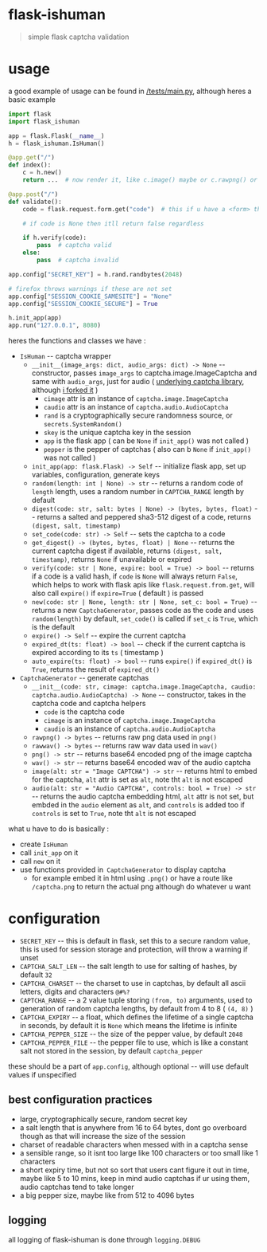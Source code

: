 # flask-ishuman

> simple flask captcha validation

# usage

a good example of usage can be found in [/tests/main.py](/tests/main.py), although heres a basic example

```py
import flask
import flask_ishuman

app = flask.Flask(__name__)
h = flask_ishuman.IsHuman()

@app.get("/")
def index():
    c = h.new()
    return ...  # now render it, like c.image() maybe or c.rawpng() or something

@app.post("/")
def validate():
    code = flask.request.form.get("code")  # this if u have a <form> that has name=code in it, but ur free to get the `code` in any way u want

    # if code is None then itll return false regardless

    if h.verify(code):
        pass  # captcha valid
    else:
        pass  # captcha invalid

app.config["SECRET_KEY"] = h.rand.randbytes(2048)

# firefox throws warnings if these are not set
app.config["SESSION_COOKIE_SAMESITE"] = "None"
app.config["SESSION_COOKIE_SECURE"] = True

h.init_app(app)
app.run("127.0.0.1", 8080)
```

heres the functions and classes we have :

-   `IsHuman` -- captcha wrapper
    -   `__init__(image_args: dict, audio_args: dict) -> None` -- constructor, passes `image_args` to captcha.image.ImageCaptcha and same with `audio_args`, just for audio ( [underlying captcha library](https://pypi.org/project/captcha/), although [i forked it](https://pypi.org/project/more-captcha/) )
        -   `cimage` attr is an instance of `captcha.image.ImageCaptcha`
        -   `caudio` attr is an instance of `captcha.audio.AudioCaptcha`
        -   `rand` is a cryptographically secure randomness source, or `secrets.SystemRandom()`
        -   `skey` is the unique captcha key in the session
        -   `app` is the flask app ( can be `None` if `init_app()` was not called )
        -   `pepper` is the pepper of captchas ( also can b `None` if `init_app()` was not called )
    -   `init_app(app: flask.Flask) -> Self` -- initialize flask app, set up variables, configuration, generate keys
    -   `random(length: int | None) -> str` -- returns a random code of `length` length, uses a random number in `CAPTCHA_RANGE` length by default
    -   `digest(code: str, salt: bytes | None) -> (bytes, bytes, float)` -- returns a salted and peppered sha3-512 digest of a code, returns `(digest, salt, timestamp)`
    -   `set_code(code: str) -> Self` -- sets the captcha to a code
    -   `get_digest() -> (bytes, bytes, float) | None` -- returns the current captcha digest if available, returns `(digest, salt, timestamp)`, returns `None` if unavailable or expired
    -   `verify(code: str | None, expire: bool = True) -> bool` -- returns if a code is a valid hash, if `code` is `None` will always return `False`, which helps to work with flask apis like `flask.request.from.get`, will also call `expire()` if `expire=True` ( default ) is passed
    -   `new(code: str | None, length: str | None, set_c: bool = True)` -- returns a new `CaptchaGenerator`, passes code as the code and uses `random(length)` by default, `set_code()` is called if `set_c` is `True`, which is the default
    -   `expire() -> Self` -- expire the current captcha
    -   `expired_dt(ts: float) -> bool` -- check if the current captcha is expired according to its `ts` ( timestamp )
    -   `auto_expire(ts: float) -> bool` -- runs `expire()` if `expired_dt()` is `True`, returns the result of `expired_dt()`
-   `CaptchaGenerator` -- generate captchas
    -   `__init__(code: str, cimage: captcha.image.ImageCaptcha, caudio: captcha.audio.AudioCaptcha) -> None` -- constructor, takes in the captcha code and captcha helpers
        -   `code` is the captcha code
        -   `cimage` is an instance of `captcha.image.ImageCaptcha`
        -   `caudio` is an instance of `captcha.audio.AudioCaptcha`
    -   `rawpng() -> bytes` -- returns raw png data used in `png()`
    -   `rawwav() -> bytes` -- returns raw wav data used in `wav()`
    -   `png() -> str` -- returns base64 encoded png of the image captcha
    -   `wav() -> str` -- returns base64 encoded wav of the audio captcha
    -   `image(alt: str = "Image CAPTCHA") -> str` -- returns html to embed for the captcha, `alt` attr is set as `alt`, note tht `alt` is not escaped
    -   `audio(alt: str = "Audio CAPTCHA", controls: bool = True) -> str` -- returns the audio captcha embedding html, `alt` attr is not set, but embded in the `audio` element as `alt`, and `controls` is added too if `controls` is set to `True`, note tht `alt` is not escaped

what u have to do is basically :

-   create `IsHuman`
-   call `init_app` on it
-   call `new` on it
-   use functions provided in` CaptchaGenerator` to display captcha
    -   for example embed it in html using `.png()` or have a route like `/captcha.png` to return the actual png although do whatever u want

# configuration

-   `SECRET_KEY` -- this is default in flask, set this to a secure random value, this is used for session storage and protection, will throw a warning if unset
-   `CAPTCHA_SALT_LEN` -- the salt length to use for salting of hashes, by default `32`
-   `CAPTCHA_CHARSET` -- the charset to use in captchas, by default all ascii letters, digits and characters `@#%?`
-   `CAPTCHA_RANGE` -- a 2 value tuple storing `(from, to)` arguments, used to generation of random captcha lengths, by default from 4 to 8 ( `(4, 8)` )
-   `CAPTCHA_EXPIRY` -- a float, which defines the lifetime of a single captcha in seconds, by default it is `None` which means the lifetime is infinite
-   `CAPTCHA_PEPPER_SIZE` -- the size of the pepper value, by default `2048`
-   `CAPTCHA_PEPPER_FILE` -- the pepper file to use, which is like a constant salt not stored in the session, by default `captcha_pepper`

these should be a part of `app.config`, although optional -- will use default values if unspecified

## best configuration practices

-   large, cryptographically secure, random secret key
-   a salt length that is anywhere from 16 to 64 bytes, dont go overboard though as that will increase the size of the session
-   charset of readable characters when messed with in a captcha sense
-   a sensible range, so it isnt too large like 100 characters or too small like 1 characters
-   a short expiry time, but not so sort that users cant figure it out in time, maybe like 5 to 10 mins, keep in mind audio captchas if ur using them, audio captchas tend to take longer
-   a big pepper size, maybe like from 512 to 4096 bytes

## logging

all logging of flask-ishuman is done through `logging.DEBUG`
